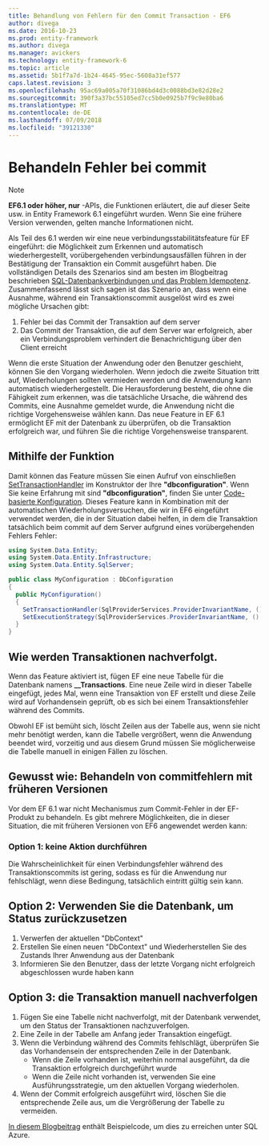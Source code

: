 ```yaml
---
title: Behandlung von Fehlern für den Commit Transaction - EF6
author: divega
ms.date: 2016-10-23
ms.prod: entity-framework
ms.author: divega
ms.manager: avickers
ms.technology: entity-framework-6
ms.topic: article
ms.assetid: 5b1f7a7d-1b24-4645-95ec-5608a31ef577
caps.latest.revision: 3
ms.openlocfilehash: 95ac69a005a70f31086bd4d3c0088bd3e82d28e2
ms.sourcegitcommit: 390f3a37bc55105ed7cc5b0e0925b7f9c9e80ba6
ms.translationtype: MT
ms.contentlocale: de-DE
ms.lasthandoff: 07/09/2018
ms.locfileid: "39121330"
---
```

# <a name="handling-transaction-commit-failures"></a>Behandeln Fehler bei commit
> [!NOTE]
> **EF6.1 oder höher, nur** -APIs, die Funktionen erläutert, die auf dieser Seite usw. in Entity Framework 6.1 eingeführt wurden. Wenn Sie eine frühere Version verwenden, gelten manche Informationen nicht.  

Als Teil des 6.1 werden wir eine neue verbindungsstabilitätsfeature für EF eingeführt: die Möglichkeit zum Erkennen und automatisch wiederhergestellt, vorübergehenden verbindungsausfällen führen in der Bestätigung der Transaktion ein Commit ausgeführt haben. Die vollständigen Details des Szenarios sind am besten im Blogbeitrag beschrieben [SQL-Datenbankverbindungen und das Problem Idempotenz](http://blogs.msdn.com/b/adonet/archive/2013/03/11/sql-database-connectivity-and-the-idempotency-issue.aspx).  Zusammenfassend lässt sich sagen ist das Szenario an, dass wenn eine Ausnahme, während ein Transaktionscommit ausgelöst wird es zwei mögliche Ursachen gibt:  

1. Fehler bei das Commit der Transaktion auf dem server
2. Das Commit der Transaktion, die auf dem Server war erfolgreich, aber ein Verbindungsproblem verhindert die Benachrichtigung über den Client erreicht  

Wenn die erste Situation der Anwendung oder den Benutzer geschieht, können Sie den Vorgang wiederholen. Wenn jedoch die zweite Situation tritt auf, Wiederholungen sollten vermieden werden und die Anwendung kann automatisch wiederhergestellt. Die Herausforderung besteht, die ohne die Fähigkeit zum erkennen, was die tatsächliche Ursache, die während des Commits, eine Ausnahme gemeldet wurde, die Anwendung nicht die richtige Vorgehensweise wählen kann. Das neue Feature in EF 6.1 ermöglicht EF mit der Datenbank zu überprüfen, ob die Transaktion erfolgreich war, und führen Sie die richtige Vorgehensweise transparent.  

## <a name="using-the-feature"></a>Mithilfe der Funktion  

Damit können das Feature müssen Sie einen Aufruf von einschließen [SetTransactionHandler](https://msdn.microsoft.com/library/system.data.entity.dbconfiguration.setdefaulttransactionhandler.aspx) im Konstruktor der Ihre **"dbconfiguration"**. Wenn Sie keine Erfahrung mit sind **"dbconfiguration"**, finden Sie unter [Code-basierte Konfiguration](~/ef6/fundamentals/configuring/code-based.md). Dieses Feature kann in Kombination mit der automatischen Wiederholungsversuchen, die wir in EF6 eingeführt verwendet werden, die in der Situation dabei helfen, in dem die Transaktion tatsächlich beim commit auf dem Server aufgrund eines vorübergehenden Fehlers Fehler:  

``` csharp
using System.Data.Entity;
using System.Data.Entity.Infrastructure;
using System.Data.Entity.SqlServer;

public class MyConfiguration : DbConfiguration  
{
  public MyConfiguration()  
  {  
    SetTransactionHandler(SqlProviderServices.ProviderInvariantName, () => new CommitFailureHandler());  
    SetExecutionStrategy(SqlProviderServices.ProviderInvariantName, () => new SqlAzureExecutionStrategy());  
  }  
}
```  

## <a name="how-transactions-are-tracked"></a>Wie werden Transaktionen nachverfolgt.  

Wenn das Feature aktiviert ist, fügen EF eine neue Tabelle für die Datenbank namens **__Transactions**. Eine neue Zeile wird in dieser Tabelle eingefügt, jedes Mal, wenn eine Transaktion von EF erstellt und diese Zeile wird auf Vorhandensein geprüft, ob es sich bei einem Transaktionsfehler während des Commits.  

Obwohl EF ist bemüht sich, löscht Zeilen aus der Tabelle aus, wenn sie nicht mehr benötigt werden, kann die Tabelle vergrößert, wenn die Anwendung beendet wird, vorzeitig und aus diesem Grund müssen Sie möglicherweise die Tabelle manuell in einigen Fällen zu löschen.  

## <a name="how-to-handle-commit-failures-with-previous-versions"></a>Gewusst wie: Behandeln von commitfehlern mit früheren Versionen

Vor dem EF 6.1 war nicht Mechanismus zum Commit-Fehler in der EF-Produkt zu behandeln. Es gibt mehrere Möglichkeiten, die in dieser Situation, die mit früheren Versionen von EF6 angewendet werden kann:  

### <a name="option-1---do-nothing"></a>Option 1: keine Aktion durchführen  

Die Wahrscheinlichkeit für einen Verbindungsfehler während des Transaktionscommits ist gering, sodass es für die Anwendung nur fehlschlägt, wenn diese Bedingung, tatsächlich eintritt gültig sein kann.  

## <a name="option-2---use-the-database-to-reset-state"></a>Option 2: Verwenden Sie die Datenbank, um Status zurückzusetzen  

1. Verwerfen der aktuellen "DbContext"  
2. Erstellen Sie einen neuen "DbContext" und Wiederherstellen Sie des Zustands Ihrer Anwendung aus der Datenbank  
3. Informieren Sie den Benutzer, dass der letzte Vorgang nicht erfolgreich abgeschlossen wurde haben kann  

## <a name="option-3---manually-track-the-transaction"></a>Option 3: die Transaktion manuell nachverfolgen  

1. Fügen Sie eine Tabelle nicht nachverfolgt, mit der Datenbank verwendet, um den Status der Transaktionen nachzuverfolgen.  
2. Eine Zeile in der Tabelle am Anfang jeder Transaktion eingefügt.  
3. Wenn die Verbindung während des Commits fehlschlägt, überprüfen Sie das Vorhandensein der entsprechenden Zeile in der Datenbank.  
    - Wenn die Zeile vorhanden ist, weiterhin normal ausgeführt, da die Transaktion erfolgreich durchgeführt wurde  
    - Wenn die Zeile nicht vorhanden ist, verwenden Sie eine Ausführungsstrategie, um den aktuellen Vorgang wiederholen.  
4. Wenn der Commit erfolgreich ausgeführt wird, löschen Sie die entsprechende Zeile aus, um die Vergrößerung der Tabelle zu vermeiden.  

[In diesem Blogbeitrag](http://blogs.msdn.com/b/adonet/archive/2013/03/11/sql-database-connectivity-and-the-idempotency-issue.aspx) enthält Beispielcode, um dies zu erreichen unter SQL Azure.  
